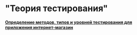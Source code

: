 # "Теория тестирования"
#### [Определение методов, типов и уровней тестирования для приложения интернет-магазин](https://docs.google.com/spreadsheets/d/1ziYL0xkt-QGWJ6Y73tenqoLCykeg0tgKQYwjLMyLVlU/edit?usp=sharing)
